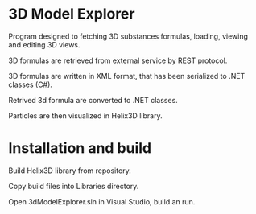 # 3D Model Explorer

Program designed to fetching 3D substances formulas, loading, viewing and editing 3D views.

3D formulas are retrieved from external service by REST protocol.

3D formulas are written in XML format, that has been serialized to .NET classes (C#).

Retrived 3d formula are converted to .NET classes.

Particles are then visualized in Helix3D library.

# Installation and build

Build Helix3D library from repository.

Copy build files into Libraries directory.

Open 3dModelExplorer.sln in Visual Studio, build an run.

